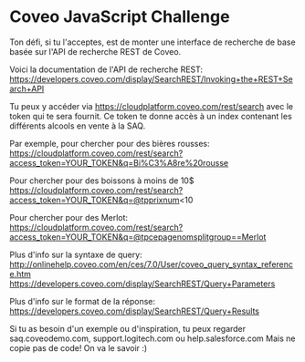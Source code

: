 # Coveo JavaScript Challenge

Ton défi, si tu l'acceptes, est de monter une interface de recherche de base basée sur l'API de recherche REST de Coveo.
 
Voici la documentation de l'API de recherche REST:
https://developers.coveo.com/display/SearchREST/Invoking+the+REST+Search+API
 
Tu peux y accéder via https://cloudplatform.coveo.com/rest/search avec le token qui te sera fournit.
Ce token te donne accès à un index contenant les différents alcools en vente à la SAQ.
 
Par exemple, pour chercher pour des bières rousses:
https://cloudplatform.coveo.com/rest/search?access_token=YOUR_TOKEN&q=Bi%C3%A8re%20rousse
 
Pour chercher pour des boissons à moins de 10$
https://cloudplatform.coveo.com/rest/search?access_token=YOUR_TOKEN&q=@tpprixnum<10
 
Pour chercher pour des Merlot:
https://cloudplatform.coveo.com/rest/search?access_token=YOUR_TOKEN&q=@tpcepagenomsplitgroup==Merlot
 
Plus d'info sur la syntaxe de query:
http://onlinehelp.coveo.com/en/ces/7.0/User/coveo_query_syntax_reference.htm
https://developers.coveo.com/display/SearchREST/Query+Parameters
 
Plus d'info sur le format de la réponse:
https://developers.coveo.com/display/SearchREST/Query+Results
 
Si tu as besoin d'un exemple ou d'inspiration, tu peux regarder
saq.coveodemo.com, support.logitech.com ou help.salesforce.com
Mais ne copie pas de code! On va le savoir :)
